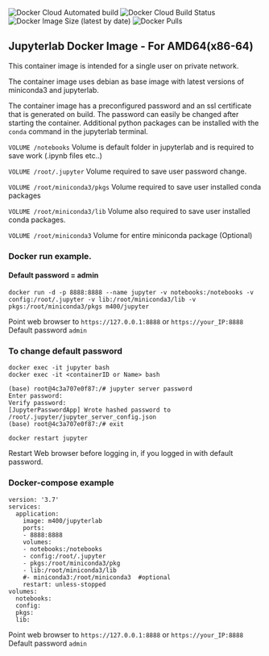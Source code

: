 ![Docker Cloud Automated build](https://img.shields.io/docker/cloud/automated/m400/jupyterlab?logo=docker&style=plastic)  ![Docker Cloud Build Status](https://img.shields.io/docker/cloud/build/m400/jupyterlab?logo=docker&style=plastic)  ![Docker Image Size (latest by date)](https://img.shields.io/docker/image-size/m400/jupyterlab?logo=docker&style=plastic)  ![Docker Pulls](https://img.shields.io/docker/pulls/m400/jupyterlab?logo=docker&style=plastic)  

## Jupyterlab Docker Image - For AMD64(x86-64)

This container image is intended for a single user on private network.  

The container image uses debian as base image with latest versions of miniconda3 and jupyterlab.

The container image has a preconfigured password and an ssl certificate that is generated on build. 
The password can easily be changed after starting the container.
Additional python packages can be installed with the `conda` command in the jupyterlab terminal.


`VOLUME /notebooks`            Volume is default folder in jupyterlab and is required to save work (.ipynb files etc..)

`VOLUME /root/.jupyter`        Volume required to save user password change.

`VOLUME /root/miniconda3/pkgs` Volume required to save user installed conda packages

`VOLUME /root/miniconda3/lib`  Volume also required to save user installed conda packages. 

`VOLUME /root/miniconda3`      Volume for entire miniconda package (Optional)


### Docker run example.
#### Default password = admin

`docker run -d -p 8888:8888 --name jupyter -v notebooks:/notebooks -v config:/root/.jupyter -v lib:/root/miniconda3/lib -v pkgs:/root/miniconda3/pkgs m400/jupyter`

Point web browser to `https://127.0.0.1:8888`  or `https://your_IP:8888`   Default password `admin`

### To change default password

`docker exec -it jupyter bash`  
`docker exec -it <containerID or Name> bash`

```
(base) root@4c3a707e0f87:/# jupyter server password
Enter password: 
Verify password: 
[JupyterPasswordApp] Wrote hashed password to /root/.jupyter/jupyter_server_config.json
(base) root@4c3a707e0f87:/# exit
``` 

`docker restart jupyter`

Restart Web browser before logging in, if you logged in with default password.

### Docker-compose example
```
version: '3.7'
services:
  application:
    image: m400/jupyterlab
    ports:
    - 8888:8888
    volumes:
    - notebooks:/notebooks
    - config:/root/.jupyter
    - pkgs:/root/miniconda3/pkg
    - lib:/root/miniconda3/lib
    #- miniconda3:/root/miniconda3  #optional
    restart: unless-stopped
volumes:
  notebooks:
  config:
  pkgs:
  lib:
```
Point web browser to `https://127.0.0.1:8888`  or `https://your_IP:8888`   Default password `admin`
